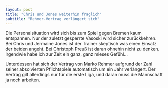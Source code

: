 ```yaml
---
layout: post
title: "Chris und Jones weiterhin fraglich"
subtitle: "Rehmer-Vertrag verlängert sich"
---
```


Die Personalsituation wird sich bis zum Spiel gegen Bremen kaum entspannen. Nur der zuletzt gesperrte Vasoski wird sicher zurückkehren. Bei Chris und Jermaine Jones ist der Trainer skeptisch was einen Einsatz der beiden angeht. Bei Christoph Preuß ist daran ohnehin nicht zu denken. Irgendwie habe ich zur Zeit ein ganz, ganz mieses Gefühl...

Unterdessen hat sich der Vertrag von Marko Rehmer aufgrund der Zahl seiner absolvierten Pflichtspiele automatisch um ein Jahr verlängert. Der Vertrag gilt allerdings nur für die erste Liga, und daran muss die Mannschaft ja noch arbeiten.
